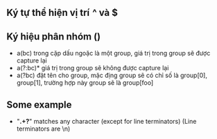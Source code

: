 
## Ký tự thể hiện vị trí  ^ và $

## Ký hiệu phân nhóm ()
* a(bc) trong cặp dấu ngoặc là một group, giá trị trong group sẽ được capture lại
* a(?:bc)* giá trị trong group sẽ không được capture lại
* a(?<foo>bc) đặt tên cho group, mặc địng group sẽ có chỉ số là group[0], group[1], trường hợp này group sẽ là group[foo]
  
## Some example
* "**.+?**" matches any character (except for line terminators) (Line terminators are \n)
